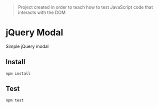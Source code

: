 > Project created in order to teach how to test JavaScript code that interacts with the DOM

# jQuery Modal

Simple jQuery modal

## Install

```
npm install
```

## Test

```
npm test
```
